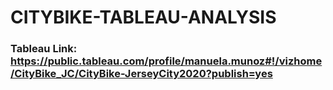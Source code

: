 # CITYBIKE-TABLEAU-ANALYSIS

### Tableau Link: https://public.tableau.com/profile/manuela.munoz#!/vizhome/CityBike_JC/CityBike-JerseyCity2020?publish=yes
